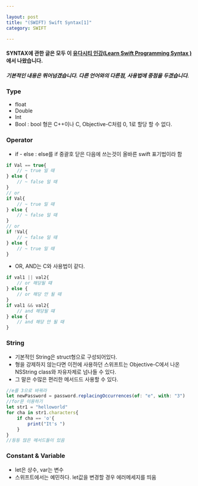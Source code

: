 ```yaml
---

layout: post
title: "(SWIFT) Swift Syntax[1]"
category: SWIFT

---
```


#### SYNTAX에 관한 글은 모두 이 [유다시티 인강(Learn Swift Programming Syntax )](https://classroom.udacity.com/courses/ud902/lessons/4667459037/concepts/46437489340923)에서 나왔습니다.

##### 기본적인 내용은 뛰어넘겠습니다. 다른 언어와의 다른점, 사용법에 중점을 두겠습니다.

### Type
* float
* Double
* Int
* Bool : bool 형은 C++이나 C, Objective-C처럼 0, 1로 할당 할 수 없다.

### Operator
* if - else : else를 if 중괄호 닫은 다음에 쓰는것이 올바른 swift 표기법이라 함

```javascript
if Val == true{
    // ~ true 일 때
} else {
    // ~ false 일 때
}
// or
if Val{
    // ~ true 일 때
} else {
    // ~ false 일 때
}
// or
if !Val{
    // ~ false 일 때
} else {
    // ~ true 일 때
}
```

* OR, AND는 C와 사용법이 같다.

```javascript
if val1 || val2{
    // or 해당될 떄
} else {
    // or 해당 안 될 때
}
if val1 && val2{
    // and 해당될 떄
} else {
    // and 해당 안 될 때
}
```

### String
* 기본적인 String은 struct형으로 구성되어있다.
* 형을 강제하지 않는다면 이전에 사용하던 스위프트는 Objective-C에서 나온 NSString class와 자유자제로 넘나들 수 있다.
* 그 말은 수많은 편리한 메서드드 사용할 수 있다.

```javascript
//e를 3으로 바꿔라
let newPassword = password.replacingOccurrences(of: "e", with: "3")
//for문 이용하기
let str1 = "helloworld"
for cha in str1.characters{
    if cha == 'o'{
        print("It's ")
    }
}
//등등 많은 메서드들이 있음
```

### Constant & Variable
* let은 상수, var는 변수
* 스위프트에서는 예민하다. let값을 변경할 경우 에러메세지를 띄움

<br/><br/>

